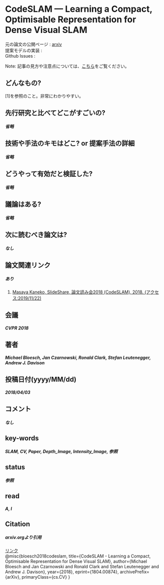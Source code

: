 # CodeSLAM — Learning a Compact, Optimisable Representation for Dense Visual SLAM

元の論文の公開ページ : [arxiv](https://arxiv.org/abs/1804.00874)  
提案モデルの実装 : []()  
Github Issues : []()  

Note: 記事の見方や注意点については、[こちら](/)をご覧ください。

## どんなもの?
[1]を参照のこと。非常にわかりやすい。

## 先行研究と比べてどこがすごいの?
##### 省略

## 技術や手法のキモはどこ? or 提案手法の詳細
##### 省略

## どうやって有効だと検証した?
##### 省略

## 議論はある?
##### 省略

## 次に読むべき論文は?
##### なし

## 論文関連リンク
##### あり
1. [Masaya Kaneko, SlideShare, 論文読み会2018 (CodeSLAM), 2018. (アクセス:2019/11/22)](https://www.slideshare.net/MasayaKaneko/codeslam)

## 会議
##### CVPR 2018

## 著者
##### Michael Bloesch, Jan Czarnowski, Ronald Clark, Stefan Leutenegger, Andrew J. Davison

## 投稿日付(yyyy/MM/dd)
##### 2018/04/03

## コメント
##### なし

## key-words
##### SLAM, CV, Paper, Depth_Image, Intensity_Image, 参照

## status
##### 参照

## read
##### A, I

## Citation
##### arxiv.orgより引用
[リンク](https://arxiv.org/abs/1804.00874)  
@misc{bloesch2018codeslam,
    title={CodeSLAM - Learning a Compact, Optimisable Representation for Dense Visual SLAM},
    author={Michael Bloesch and Jan Czarnowski and Ronald Clark and Stefan Leutenegger and Andrew J. Davison},
    year={2018},
    eprint={1804.00874},
    archivePrefix={arXiv},
    primaryClass={cs.CV}
}